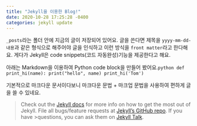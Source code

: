 ```yaml
---
title: "Jekyll을 이용한 Blog!"
date: 2020-10-28 17:25:28 -0400
categories: jekyll update
---
```

`_posts`라는 폴더 안에 지금의 글이 저장되어 있어요. 글을 쓴다면 제목을 `yyyy-mm-dd-내용`과 같은 형식으로 해주어야 글을 인식하고 이런 방식을 `front matter`라고 한다해요.
게다가 Jekyll은 code snippets(코드 자동완성)기능을 제공한다고 해요.

아래는 Markdown을 이용하여 Python code block을 만들어 봤어요. 
​```python
def print_hi(name):
  print("hello", name)
print_hi('Tom')
​```

기본적으로 마크다운 문서이다보니 마크다운 문법 + 마크업 문법을 사용하여 편하게 글을 쓸 수 있네요.


>Check out the [Jekyll docs][jekyll-docs] for more info on how to get the most out of Jekyll. File all bugs/feature requests at [Jekyll’s GitHub repo][jekyll-gh]. If you have >questions, you can ask them on [Jekyll Talk][jekyll-talk].
>
>
>[jekyll-docs]: https://jekyllrb.com/docs/home
>[jekyll-gh]:   https://github.com/jekyll/jekyll
>[jekyll-talk]: https://talk.jekyllrb.com/
